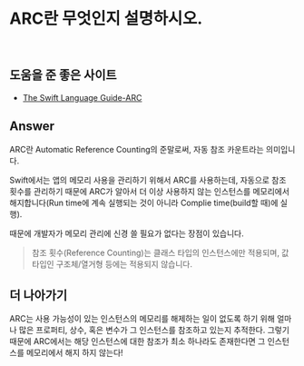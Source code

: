 # ARC란 무엇인지 설명하시오.


<br>

## 도움을 준 좋은 사이트
* [The Swift Language Guide-ARC](https://jusung.gitbook.io/the-swift-language-guide/language-guide/23-automatic-reference-counting)



## Answer

ARC란 Automatic Reference Counting의 준말로써, 자동 참조 카운트라는 의미입니다. 

Swift에서는 앱의 메모리 사용을 관리하기 위해서 ARC를 사용하는데, 자동으로 참조 횟수를 관리하기 때문에 ARC가 알아서 더 이상 사용하지 않는 인스턴스를 메모리에서 해지합니다(Run time에 계속 실행되는 것이 아니라 Complie time(build할 때)에 실행).

때문에 개발자가 메모리 관리에 신경 쓸 필요가 없다는 장점이 있습니다.
> 참조 횟수(Reference Counting)는 클래스 타입의 인스턴스에만 적용되며, 값 타입인 구조체/열거형 등에는 적용되지 않습니다.


## 더 나아가기

ARC는 사용 가능성이 있는 인스턴스의 메모리를 해제하는 일이 없도록 하기 위해 얼마나 많은 프로퍼티, 상수, 혹은 변수가 그 인스턴스를 참조하고 있는지 추적한다. 그렇기 때문에 ARC에서는 해당 인스턴스에 대한 참조가 최소 하나라도 존재한다면 그 인스턴스를 메모리에서 해지 하지 않는다!

